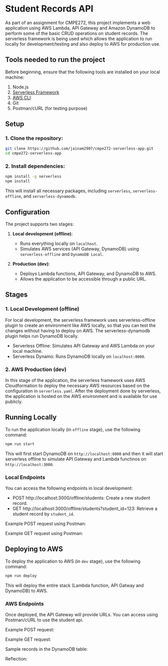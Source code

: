 # Student Records API

As part of an assignment for CMPE272, this project implements a web application using AWS Lambda, API Gateway and Amazon DynamoDB to perform some of the basic CRUD operations on student records. The serverless framework is being used which allows the application to run locally for development/testing and also deploy to AWS for production use.

## Tools needed to run the project

Before beginning, ensure that the following tools are installed on your local machine:
1. Node.js
2. [Serverless Framework](https://www.serverless.com/framework/docs/getting-started)
3. [AWS CLI](https://aws.amazon.com/cli/)
4. Git
5. Postman/cURL (for testing purpose)

## Setup

### 1. Clone the repository:

```bash
git clone https://github.com/jainam2907/cmpe272-serverless-app.git
cd cmpe272-serverless-app
```

### 2. Install dependencies:

```bash
npm install -g serverless 
npm install
```

This will install all necessary packages, including `serverless`, `serverless-offline`, and `serverless-dynamodb`.

## Configuration

The project supports two stages:

1. **Local development (offline)**:
   - Runs everything locally on `localhost`.
   - Simulates AWS services (API Gateway, DynamoDB) using `serverless-offline` and `DynamoDB Local`.

2. **Production (dev)**:
   - Deploys Lambda functions, API Gateway, and DynamoDB to AWS.
   - Allows the application to be accessible through a public URL.

## Stages

### 1. Local Development (offline)

For local development, the serverless framework uses serverless-offline plugin to create an environment like AWS locally, so that you can test the changes without having to deploy on AWS. The serverless-dynamodb plugin helps run DynamoDB locally.

- Serverless Offline: Simulates API Gateway and AWS Lambda on your local machine.
- Serverless Dynamo: Runs DynamoDB locally on `localhost:8000`.

### 2. AWS Production (dev)

In this stage of the application, the serverless framework uses AWS Cloudformation to deploy the necessary AWS resources based on the configuration in `serverless.yaml`. After the deployment done by serverless, the application is hosted on the AWS environment and is available for use publicly.


## Running Locally

To run the application locally (in `offline` stage), use the following command:

```bash
npm run start
```

This will first start DynamoDB on `http://localhost:8000` and then it will start serverless offline to simulate API Gateway and Lambda functinos on `http://localhost:3000`.


### Local Endpoints

You can access the following endpoints in local development:

- POST http://localhost:3000/offline/students: Create a new student record.
- GET http://localhost:3000/offline/students?student_id=123: Retrieve a student record by `student_id`.

Example POST request using Postman:


Example GET request using Postman:


## Deploying to AWS

To deploy the application to AWS (in `dev` stage), use the following command:

```bash
npm run deploy
```

This will deploy the entire stack (Lambda function, API Gatway and DynamoDB) to AWS.

### AWS Endpoints

Once deployed, the API Gateway will provide URLs. You can access using Postman/cURL to use the student api.

Example POST request:


Example GET request:


Sample records in the DynamoDB table:


Reflection:
